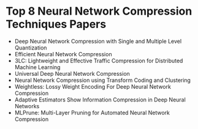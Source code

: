 # Top 8 Neural Network Compression Techniques Papers
<ul>

                             

 <li><a target="_blank" href="https://github.com/manjunath5496/Top-8-Neural-Network-Compression-Techniques-Papers/blob/master/n(1).pdf" style="text-decoration:none;">Deep Neural Network Compression with Single and Multiple Level Quantization</a></li>

 <li><a target="_blank" href="https://github.com/manjunath5496/Top-8-Neural-Network-Compression-Techniques-Papers/blob/master/n(2).pdf" style="text-decoration:none;">Efficient Neural Network Compression</a></li>

<li><a target="_blank" href="https://github.com/manjunath5496/Top-8-Neural-Network-Compression-Techniques-Papers/blob/master/n(3).pdf" style="text-decoration:none;">3LC: Lightweight and Effective Traffic Compression for Distributed Machine Learning</a></li>
 <li><a target="_blank" href="https://github.com/manjunath5496/Top-8-Neural-Network-Compression-Techniques-Papers/blob/master/n(4).pdf" style="text-decoration:none;">Universal Deep Neural Network Compression</a></li>                              
<li><a target="_blank" href="https://github.com/manjunath5496/Top-8-Neural-Network-Compression-Techniques-Papers/blob/master/n(5).pdf" style="text-decoration:none;">Neural Network Compression using Transform Coding and Clustering</a></li>
<li><a target="_blank" href="https://github.com/manjunath5496/Top-8-Neural-Network-Compression-Techniques-Papers/blob/master/n(6).pdf" style="text-decoration:none;">Weightless: Lossy Weight Encoding For Deep Neural Network Compression</a></li>
 <li><a target="_blank" href="https://github.com/manjunath5496/Top-8-Neural-Network-Compression-Techniques-Papers/blob/master/n(7).pdf" style="text-decoration:none;">Adaptive Estimators Show Information Compression in Deep Neural Networks</a></li>

 <li><a target="_blank" href="https://github.com/manjunath5496/Top-8-Neural-Network-Compression-Techniques-Papers/blob/master/n(8).pdf" style="text-decoration:none;"> MLPrune: Multi-Layer Pruning for Automated Neural Network Compression </a></li>
   </ul>

